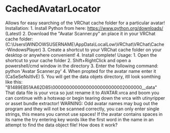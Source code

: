 # CachedAvatarLocator
Allows for easy searching of the VRChat cache folder for a particular avatar!
Installation:
	1. Install Python from here: https://www.python.org/downloads/ (Latest)
	2. Download the "Avatar Scanner.py" an place it in your VRChat cache folder: (C:\Users\WINDOWSUSERNAME\AppData\LocalLow\VRChat\VRChat\Cache-WindowsPlayer)
	3. Create a shortcut to your VRChat cache folder on your desktop or anywhere convenient!
	4. Install complete!
Usage:
	1. Open the shortcut to your cache folder
	2. Shift+RightClick and open a powershell/cmd window in the directory
	3. Enter the following command: python 'Avatar Scanner.py'
	4. When propted for the avatar name enter it (CaSeSeNsItIvE)
	5. You will get the data objets directory, itll look somthing like this: "B1489EB51AA62D85\00000000000000000000000002000000\__data"
		That data file is your vrca so just rename it to AVATAR.vrca and boom you can continue with a hotswap or begin tearing down the vrca
		with utinyripper or asset bundle extractor!
	WARNING: Odd avatar names may bug out the program and they will not be scanned correctly, you can only enter single strings, this means you cannot use spaces!
			 If the avatar contains spaces in its name the try entering key words like the first word in the name in an attempt to find the data object file!
How does it work?
